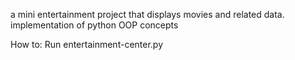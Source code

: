 a mini entertainment project that displays movies and related data.
implementation of python OOP concepts

How to:
Run entertainment-center.py 
